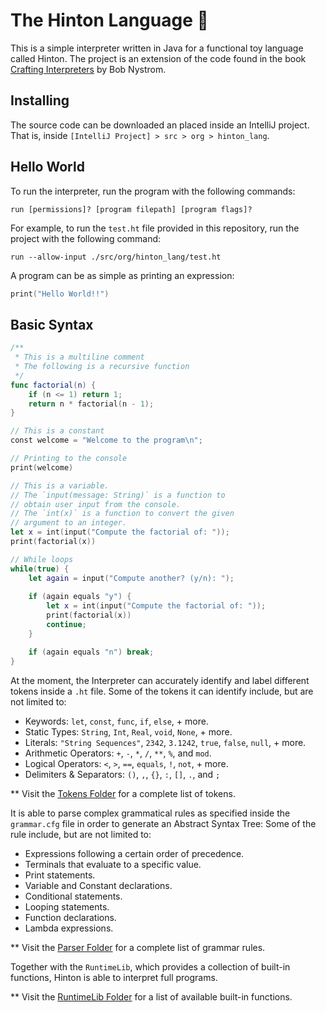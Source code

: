 # The Hinton Language 🔮
This is a simple interpreter written in Java for a functional toy language called Hinton. The project is an extension of the code found in the book [Crafting Interpreters](https://craftinginterpreters.com/) by Bob Nystrom.


## Installing
The source code can be downloaded an placed inside an IntelliJ project. That is, inside
`[IntelliJ Project] > src > org > hinton_lang`.

## Hello World
To run the interpreter, run the program with the following commands:

`run [permissions]? [program filepath] [program flags]?`

For example, to run the `test.ht` file provided in this repository, run the project with the following command:

`run --allow-input ./src/org/hinton_lang/test.ht`

A program can be as simple as printing an expression:
```swift
print("Hello World!!")
```

## Basic Syntax
```swift
/**
 * This is a multiline comment
 * The following is a recursive function
 */
func factorial(n) {
    if (n <= 1) return 1;
    return n * factorial(n - 1);
}

// This is a constant
const welcome = "Welcome to the program\n";

// Printing to the console
print(welcome)

// This is a variable.
// The `input(message: String)` is a function to
// obtain user input from the console.
// The `int(x)` is a function to convert the given
// argument to an integer.
let x = int(input("Compute the factorial of: "));
print(factorial(x))

// While loops
while(true) {
    let again = input("Compute another? (y/n): ");
    
    if (again equals "y") {
        let x = int(input("Compute the factorial of: "));
        print(factorial(x))
        continue;
    }

    if (again equals "n") break;
}
```
 
At the moment, the Interpreter can accurately identify and label different tokens inside a `.ht` file. Some of the tokens it can identify include, but are not limited to:
  - Keywords: `let`, `const`, `func`, `if`, `else`, + more.
  - Static Types: `String`, `Int`, `Real`, `void`, `None`, + more.
  - Literals: `"String Sequences"`, `2342`, `3.1242`, `true`, `false`, `null`, + more.
  - Arithmetic Operators: `+`, `-`, `*`, `/`, `**`, `%`, and `mod`.
  - Logical Operators: `<`, `>`, `==`, `equals`, `!`, `not`, + more.
  - Delimiters & Separators: `()`, `,`, `{}`, `:`, `[]`, `.`, and `;`

** Visit the [Tokens Folder](https://github.com/faustotnc/Hinton-Lang/tree/master/Tokens) for a complete list of tokens.
  
It is able to parse complex grammatical rules as specified inside the `grammar.cfg` file in order to generate an Abstract Syntax Tree: Some of the rule include, but are not limited to:
  - Expressions following a certain order of precedence.
  - Terminals that evaluate to a specific value.
  - Print statements.
  - Variable and Constant declarations.
  - Conditional statements.
  - Looping statements.
  - Function declarations.
  - Lambda expressions.

** Visit the [Parser Folder](https://github.com/faustotnc/Hinton-Lang/tree/master/Parser) for a complete list of grammar rules.

Together with the `RuntimeLib`, which provides a collection of built-in functions, Hinton is able to interpret full programs.

** Visit the [RuntimeLib Folder](https://github.com/faustotnc/Hinton-Lang/tree/master/RuntimeLib) for a list of available built-in functions.
